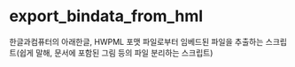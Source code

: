 # export_bindata_from_hml
한글과컴퓨터의 아래한글, HWPML 포맷 파일로부터 임베드된 파일을 추출하는 스크립트(쉽게 말해, 문서에 포함된 그림 등의 파일 분리하는 스크립트)
